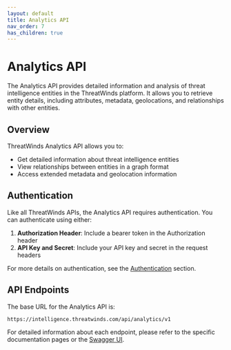 ```yaml
---
layout: default
title: Analytics API
nav_order: 7
has_children: true
---
```


# Analytics API

The Analytics API provides detailed information and analysis of threat intelligence entities in the ThreatWinds platform. It allows you to retrieve entity details, including attributes, metadata, geolocations, and relationships with other entities.

## Overview

ThreatWinds Analytics API allows you to:

- Get detailed information about threat intelligence entities
- View relationships between entities in a graph format
- Access extended metadata and geolocation information

## Authentication

Like all ThreatWinds APIs, the Analytics API requires authentication. You can authenticate using either:

1. **Authorization Header**: Include a bearer token in the Authorization header
2. **API Key and Secret**: Include your API key and secret in the request headers

For more details on authentication, see the [Authentication](/auth) section.

## API Endpoints

The base URL for the Analytics API is:

```
https://intelligence.threatwinds.com/api/analytics/v1
```

For detailed information about each endpoint, please refer to the specific documentation pages or the [Swagger UI](https://intelligence.threatwinds.com/api/analytics/v1/swagger/index.html).